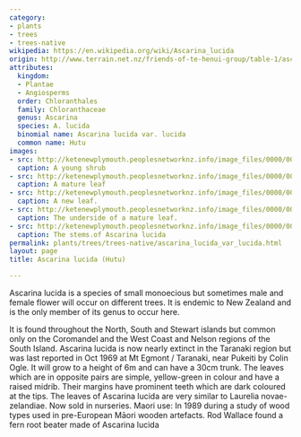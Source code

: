 ```yaml
---
category:
- plants
- trees
- trees-native
wikipedia: https://en.wikipedia.org/wiki/Ascarina_lucida
origin: http://www.terrain.net.nz/friends-of-te-henui-group/table-1/ascarina-lucida-hutu.html
attributes:
  kingdom:
  - Plantae
  - Angiosperms
  order: Chloranthales
  family: Chloranthaceae
  genus: Ascarina
  species: A. lucida
  binomial name: Ascarina lucida var. lucida
  common name: Hutu
images:
- src: http://ketenewplymouth.peoplesnetworknz.info/image_files/0000/0006/4984/Ascarina_lucida__Hutu-002.JPG
  caption: A young shrub
- src: http://ketenewplymouth.peoplesnetworknz.info/image_files/0000/0006/5754/Ascarina_lucida__Hutu.JPG
  caption: A mature leaf
- src: http://ketenewplymouth.peoplesnetworknz.info/image_files/0000/0006/4989/Ascarina_lucida__Hutu-004.JPG
  caption: A new leaf.
- src: http://ketenewplymouth.peoplesnetworknz.info/image_files/0000/0006/5749/Ascarina_lucida__Hutu-001.JPG
  caption: The underside of a mature leaf.
- src: http://ketenewplymouth.peoplesnetworknz.info/image_files/0000/0006/4999/Ascarina_lucida__Hutu-007.JPG
  caption: The stems.of Ascarina lucida
permalink: plants/trees/trees-native/ascarina_lucida_var_lucida.html
layout: page
title: Ascarina lucida (Hutu)

---
```

Ascarina lucida is a species of small monoecious but sometimes male and female flower will occur on different trees. It is endemic to New Zealand and is the only member of its genus to occur here.

It is found throughout the North, South and Stewart islands but common only on the Coromandel and the West Coast and Nelson regions of the South Island. Ascarina lucida is now nearly extinct in the Taranaki region but was last reported in Oct 1969 at Mt Egmont / Taranaki, near Pukeiti by Colin Ogle.
It will grow to a height of 6m and can have a 30cm trunk.
The leaves which are in opposite pairs are simple, yellow-green in colour and have a raised midrib. Their margins have prominent teeth which are dark coloured at the tips. The leaves of Ascarina lucida are very similar to Laurelia novae-zelandiae. Now sold in nurseries.
Maori use: In 1989 during a study of wood types used in pre-European Māori wooden artefacts. Rod Wallace found a fern root beater made of Ascarina lucida
